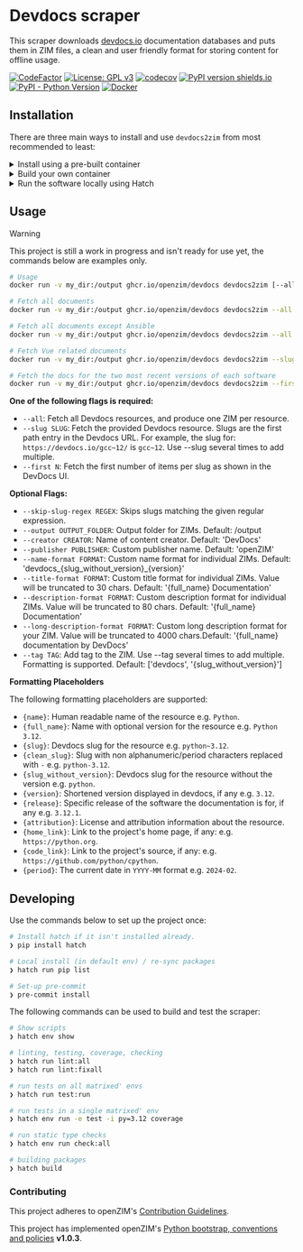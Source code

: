 # Devdocs scraper

This scraper downloads [devdocs.io](https://devdocs.io/) documentation databases and puts them in ZIM files,
a clean and user friendly format for storing content for offline usage.

[![CodeFactor](https://www.codefactor.io/repository/github/openzim/devdocs/badge)](https://www.codefactor.io/repository/github/openzim/devdocs)
[![License: GPL v3](https://img.shields.io/badge/License-GPLv3-blue.svg)](https://www.gnu.org/licenses/gpl-3.0)
[![codecov](https://codecov.io/gh/openzim/devdocs/branch/main/graph/badge.svg)](https://codecov.io/gh/openzim/devdocs)
[![PyPI version shields.io](https://img.shields.io/pypi/v/devdocs2zim.svg)](https://pypi.org/project/devdocs2zim/)
[![PyPI - Python Version](https://img.shields.io/pypi/pyversions/devdocs2zim.svg)](https://pypi.org/project/devdocs2zim)
[![Docker](https://ghcr-badge.egpl.dev/openzim/devdocs/latest_tag?label=docker)](https://ghcr.io/openzim/devdocs)


## Installation

There are three main ways to install and use `devdocs2zim` from most recommended to least:

<details>
<summary>Install using a pre-built container</summary>


1. Download the image using `docker`:

    ```sh
    docker pull ghcr.io/openzim/devdocs
    ```

</details>
<details>
<summary>Build your own container</summary>

1. Clone the repository locally:

    ```sh
    git clone https://github.com/openzim/devdocs.git && cd devdocs
    ```

1. Build the image:

    ```sh
    docker build -t ghcr.io/openzim/devdocs .
    ```

</details>
<details>
<summary>Run the software locally using Hatch</summary>

1. Clone the repository locally:

    ```sh
    git clone https://github.com/openzim/devdocs.git && cd devdocs
    ```

1. Install [Hatch](https://hatch.pypa.io/):

    ```sh
    pip3 install hatch
    ```

1. Start a hatch shell to install software and dependencies in an isolated virtual environment.

    ```sh
    hatch shell
    ```

1. Run the `devdocs2zim` command:

    ```sh
    devdocs2zim --help
    ```

</details>

## Usage

> [!WARNING]
> This project is still a work in progress and isn't ready for use yet, the commands below are examples only.


```sh
# Usage
docker run -v my_dir:/output ghcr.io/openzim/devdocs devdocs2zim [--all|--slug=SLUG|--first=N]

# Fetch all documents
docker run -v my_dir:/output ghcr.io/openzim/devdocs devdocs2zim --all

# Fetch all documents except Ansible
docker run -v my_dir:/output ghcr.io/openzim/devdocs devdocs2zim --all --skip-slug-regex "^ansible.*"

# Fetch Vue related documents
docker run -v my_dir:/output ghcr.io/openzim/devdocs devdocs2zim --slug vue~3 --slug vue_router~4

# Fetch the docs for the two most recent versions of each software
docker run -v my_dir:/output ghcr.io/openzim/devdocs devdocs2zim --first=2
```


**One of the following flags is required:**

* `--all`: Fetch all Devdocs resources, and produce one ZIM per resource.
* `--slug SLUG`: Fetch the provided Devdocs resource. Slugs are the first path entry in the Devdocs URL.
    For example, the slug for: `https://devdocs.io/gcc~12/` is `gcc~12`. Use --slug several times to add multiple.
* `--first N`: Fetch the first number of items per slug as shown in the DevDocs UI.


**Optional Flags:**

*  `--skip-slug-regex REGEX`: Skips slugs matching the given regular expression.
*  `--output OUTPUT_FOLDER`: Output folder for ZIMs. Default: /output
*  `--creator CREATOR`: Name of content creator. Default: 'DevDocs'
*  `--publisher PUBLISHER`: Custom publisher name. Default: 'openZIM'
*  `--name-format FORMAT`: Custom name format for individual ZIMs.
    Default: 'devdocs_{slug_without_version}_{version}'
*  `--title-format FORMAT`: Custom title format for individual ZIMs.
    Value will be truncated to 30 chars. Default: '{full_name} Documentation'
*  `--description-format FORMAT`: Custom description format for individual ZIMs.
    Value will be truncated to 80 chars. Default: '{full_name} Documentation'
*  `--long-description-format FORMAT`: Custom long description format for your ZIM.
    Value will be truncated to 4000 chars.Default: '{full_name} documentation by DevDocs'
*  `--tag TAG`: Add tag to the ZIM. Use --tag several times to add multiple.
    Formatting is supported. Default: ['devdocs', '{slug_without_version}']

**Formatting Placeholders**

The following formatting placeholders are supported:

* `{name}`: Human readable name of the resource e.g. `Python`.
* `{full_name}`: Name with optional version for the resource e.g. `Python 3.12`.
* `{slug}`: Devdocs slug for the resource e.g. `python~3.12`.
* `{clean_slug}`: Slug with non alphanumeric/period characters replaced with `-` e.g. `python-3.12`.
* `{slug_without_version}`: Devdocs slug for the resource without the version e.g. `python`.
* `{version}`: Shortened version displayed in devdocs, if any e.g. `3.12`.
* `{release}`: Specific release of the software the documentation is for, if any e.g. `3.12.1`.
* `{attribution}`: License and attribution information about the resource.
* `{home_link}`: Link to the project's home page, if any: e.g. `https://python.org`.
* `{code_link}`: Link to the project's source, if any: e.g. `https://github.com/python/cpython`.
* `{period}`: The current date in `YYYY-MM` format e.g. `2024-02`.

## Developing

Use the commands below to set up the project once:

```sh
# Install hatch if it isn't installed already.
❯ pip install hatch

# Local install (in default env) / re-sync packages
❯ hatch run pip list

# Set-up pre-commit
❯ pre-commit install
```

The following commands can be used to build and test the scraper:

```sh
# Show scripts
❯ hatch env show

# linting, testing, coverage, checking
❯ hatch run lint:all
❯ hatch run lint:fixall

# run tests on all matrixed' envs
❯ hatch run test:run

# run tests in a single matrixed' env
❯ hatch env run -e test -i py=3.12 coverage

# run static type checks
❯ hatch env run check:all

# building packages
❯ hatch build
```


### Contributing

This project adheres to openZIM's [Contribution Guidelines](https://github.com/openzim/overview/wiki/Contributing).

This project has implemented openZIM's [Python bootstrap, conventions and policies](https://github.com/openzim/_python-bootstrap/docs/Policy.md) **v1.0.3**.
